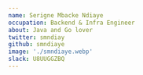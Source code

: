 ```yaml
---
name: Serigne Mbacke Ndiaye
occupation: Backend & Infra Engineer
about: Java and Go lover
twitter: smndiay
github: smndiaye
image: './smndiaye.webp'
slack: U8UUGGZBQ
---
```

